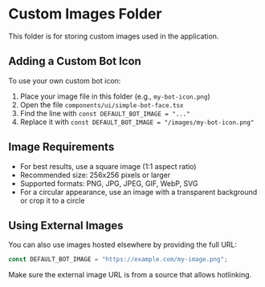 # Custom Images Folder

This folder is for storing custom images used in the application.

## Adding a Custom Bot Icon

To use your own custom bot icon:

1. Place your image file in this folder (e.g., `my-bot-icon.png`)
2. Open the file `components/ui/simple-bot-face.tsx`
3. Find the line with `const DEFAULT_BOT_IMAGE = "..."`
4. Replace it with `const DEFAULT_BOT_IMAGE = "/images/my-bot-icon.png"`

## Image Requirements

- For best results, use a square image (1:1 aspect ratio)
- Recommended size: 256x256 pixels or larger
- Supported formats: PNG, JPG, JPEG, GIF, WebP, SVG
- For a circular appearance, use an image with a transparent background or crop it to a circle

## Using External Images

You can also use images hosted elsewhere by providing the full URL:

```javascript
const DEFAULT_BOT_IMAGE = "https://example.com/my-image.png";
```

Make sure the external image URL is from a source that allows hotlinking.
